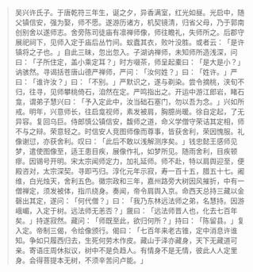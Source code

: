 
> 吴兴许氏子。于唐乾符三年生，诞之夕，异香满室，红光如昼。光启中，随父镇信安，强为娶，师不愿。遂游历诸方，机契镜清，归省父母，乃于郭南创别舍以遂师志。舍旁陈司徒庙有凛禅师像，师往瞻礼，失师所之。后郡守展祀祠下，见师入定于庙后丛竹间。蚁蠹其衣，败叶没胜。或者云：​「是许镇将之子也。​」自此三昧，忽出忽入。子湖讷禅师，未知师所造浅深，问曰：​「子所住定，盖小乘定耳？​」时方啜茶，师呈起橐曰：​「是大是小？​」讷骇然。寻谒括苍唐山德严禅师，严问：​「汝何姓？​」曰：​「姓许。​」严曰：​「谁许汝？​」曰：​「不别。​」严默识之，遂与剃染。尝令摘桃，浃旬不归，往寻，见师攀桃倚石，洎然在定。严鸣指出之。开运中游江郎岩，睹石龛，谓弟子慧兴曰：​「予入定此中，汝当础石塞门，勿以吾为念。​」兴如所戒。明年，兴意师长，往启龛视师，素发被肩，胸臆尚暖。徐自定起，了无异容。复回乌巨。侍郎慎公镇信安，馥师之道，命义学僧守荣诘其定相，师不与之辩。荣意轻之。时信安人竞图师像而尊事，皆获舍利，荣因愧服。礼像谢愆，亦获舍利。叹曰：​「此后不敢以浅解测序矣。​」钱忠懿王感师见梦，遣使图像至，适王患目疾，展像作礼，如梦所见。随雨舍利，目疾顿瘳。因锡号开明。宋太宗闻师定力，加礼延师。师不赴，特以肩舆迎至，便殿咨对，太宗深契。寻即丐归。淳化元年示寂，寿一百十五，腊五十七。阇维，白光烛天，舍利五色。徽宗政和三年，嘉州路旁大树因风摧折，中有一僧禅定，须发被体，指爪绕身。奏闻，帝令肩舆入京。命西天总持三藏以金磬出其定，遂问：​「何代僧？​」曰：​「我乃东林远法师之弟，名慧持。因游峨嵋，入定于树。远法师无恙否？​」奯曰：​「远法师晋人也，化去七百年矣。​」持遂寂然。藏问：​「师既至此，欲归何所？​」持曰：​「陈留县。​」复入定。帝制三偈，令绘像颁行。偈曰：​「七百年来老古锥，定中消息许谁知。争如只履西归去，生死何劳木作皮。藏山于泽亦藏身，天下无藏道可亲。寄语庄周休拟议，树中不是负趋人。有情身不是无情，彼此人人定里身。会得菩提本无树，不须辛苦问卢能。​」
